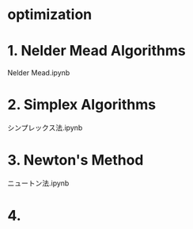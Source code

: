 # optimization

# 1. Nelder Mead Algorithms
Nelder Mead.ipynb

# 2. Simplex Algorithms
シンプレックス法.ipynb

# 3. Newton's Method
ニュートン法.ipynb

# 4. 
